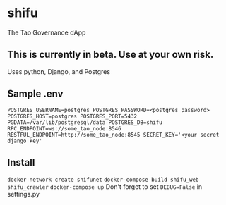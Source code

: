# shifu
The Tao Governance dApp

## This is currently in beta. Use at your own risk.

Uses python, Django, and Postgres

## Sample .env
`
POSTGRES_USERNAME=postgres
POSTGRES_PASSWORD=<postgres password>
POSTGRES_HOST=postgres
POSTGRES_PORT=5432
PGDATA=/var/lib/postgresql/data
POSTGRES_DB=shifu
RPC_ENDPOINT=ws://some_tao_node:8546
RESTFUL_ENDPOINT=http://some_tao_node:8545
SECRET_KEY='<your secret django key'
`
## Install
`docker network create shifunet`
`docker-compose build shifu_web shifu_crawler`
`docker-compose up`
Don't forget to set `DEBUG=False` in settings.py
